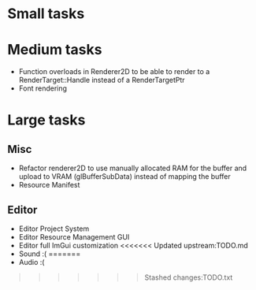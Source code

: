 # Small tasks

# Medium tasks
- Function overloads in Renderer2D to be able to render to a RenderTarget::Handle instead of a RenderTargetPtr
- Font rendering

# Large tasks
## Misc
- Refactor renderer2D to use manually allocated RAM for the buffer and upload to VRAM (glBufferSubData) instead of mapping the buffer
- Resource Manifest
## Editor
- Editor Project System
- Editor Resource Management GUI
- Editor full ImGui customization
<<<<<<< Updated upstream:TODO.md
- Sound :(
=======
- Audio :(
>>>>>>> Stashed changes:TODO.txt
